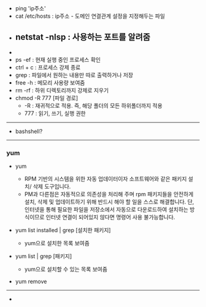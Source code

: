 - ping 'ip주소'
- cat /etc/hosts : ip주소 - 도메인 연결관계 설정을 지정해두는 파일
- netstat -nlsp : 사용하는 포트를 알려줌
  - 
- 
- ps -ef : 현재 실행 중인 프로세스 확인
- ctrl + c : 프로세스 강제 종료
- grep : 파일에서 원하는 내용만 따로 출력하거나 저장
- free -h :  메모리 사용량 보여줌
- rm -rf : 하위 디렉토리까지 강제로 지우기
- chmod -R 777 [파일 경로]
  - -R : 재귀적으로 적용. 즉, 해당 폴더의 모든 하위폴더까지 적용
  - 777 : 읽기, 쓰기, 실행 권한


---

- bashshell?

---

### yum

- yum
  - RPM 기반의 시스템을 위한 자동 업데이터이자 소프트웨어와 같은 패키지 설치/ 삭제 도구입니다.
  - PM과 다른점은 자동적으로 의존성을 처리해 주며 rpm 패키지들을 안전하게 설치, 삭제 및 업데이트하기 위해 반드시 해야 할 일을 스스로 해결합니다. 단, 인터넷을 통해 필요한 파일을 저장소에서 자동으로 다운로드하여 설치하는 방식이므로 인터넷 연결이 되어있지 않다면 명령어 사용 불가능합니다.
- yum list installed | grep [설치한 패키지]
  - yum으로 설치한 목록 보여줌
- yum list | grep [패키지]
  - yum으로 설치할 수 있는 목록 보여줌

- yum remove

---

- 